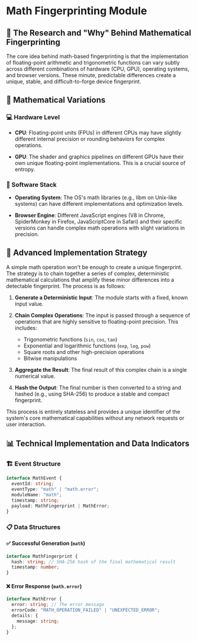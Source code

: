 # Math Fingerprinting Module

## 🔬 The Research and "Why" Behind Mathematical Fingerprinting

The core idea behind math-based fingerprinting is that the implementation of floating-point arithmetic and trigonometric functions can vary subtly across different combinations of hardware (CPU, GPU), operating systems, and browser versions. These minute, predictable differences create a unique, stable, and difficult-to-forge device fingerprint.

## 🧮 Mathematical Variations

### 💻 Hardware Level

- **CPU**: Floating-point units (FPUs) in different CPUs may have slightly different internal precision or rounding behaviors for complex operations.

- **GPU**: The shader and graphics pipelines on different GPUs have their own unique floating-point implementations. This is a crucial source of entropy.

### 💾 Software Stack

- **Operating System**: The OS's math libraries (e.g., libm on Unix-like systems) can have different implementations and optimization levels.

- **Browser Engine**: Different JavaScript engines (V8 in Chrome, SpiderMonkey in Firefox, JavaScriptCore in Safari) and their specific versions can handle complex math operations with slight variations in precision.

## 🧪 Advanced Implementation Strategy

A simple math operation won't be enough to create a unique fingerprint. The strategy is to chain together a series of complex, deterministic mathematical calculations that amplify these minor differences into a detectable fingerprint. The process is as follows:

1. **Generate a Deterministic Input**: The module starts with a fixed, known input value.

2. **Chain Complex Operations**: The input is passed through a sequence of operations that are highly sensitive to floating-point precision. This includes:
   - Trigonometric functions (`sin`, `cos`, `tan`)
   - Exponential and logarithmic functions (`exp`, `log`, `pow`)
   - Square roots and other high-precision operations
   - Bitwise manipulations

3. **Aggregate the Result**: The final result of this complex chain is a single numerical value.

4. **Hash the Output**: The final number is then converted to a string and hashed (e.g., using SHA-256) to produce a stable and compact fingerprint.

This process is entirely stateless and provides a unique identifier of the system's core mathematical capabilities without any network requests or user interaction.

## 📊 Technical Implementation and Data Indicators

### 🏗️ Event Structure

```typescript
interface MathEvent {
  eventId: string;
  eventType: "math" | "math.error";
  moduleName: "math";
  timestamp: string;
  payload: MathFingerprint | MathError;
}
```

### 📋 Data Structures

#### ✅ Successful Generation (`math`)

```typescript
interface MathFingerprint {
  hash: string; // SHA-256 hash of the final mathematical result
  timestamp: number;
}
```

#### ❌ Error Response (`math.error`)

```typescript
interface MathError {
  error: string; // The error message
  errorCode: "MATH_OPERATION_FAILED" | "UNEXPECTED_ERROR";
  details: {
    message: string;
  };
}
```
